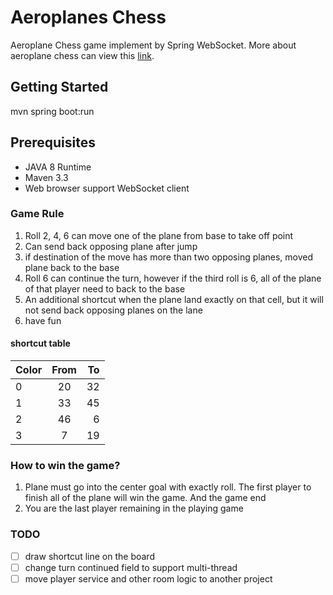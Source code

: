 # Aeroplanes Chess
Aeroplane Chess game implement by Spring WebSocket. More about aeroplane chess can view this [link](https://en.wikipedia.org/wiki/Aeroplane_Chess). 

## Getting Started
mvn spring boot:run

## Prerequisites
* JAVA 8 Runtime
* Maven 3.3
* Web browser support WebSocket client

### Game Rule
1. Roll 2, 4, 6 can move one of the plane from base to take off point
2. Can send back opposing plane after jump
3. if destination of the move has more than two opposing planes, moved plane back to the base
4. Roll 6 can continue the turn, however if the third roll is 6, all of the plane of that player need to back to the base
5. An additional shortcut when the plane land exactly on that cell, but it will not send back opposing planes on the lane
6. have fun

#### shortcut table
| Color | From | To |
| ----- |:----:| ---:|
| 0 | 20 | 32 |
| 1 | 33 | 45 |
| 2 | 46 | 6 |
| 3 | 7 | 19 |

### How to win the game?
1. Plane must go into the center goal with exactly roll. The first player to finish all of the plane will win the game. And the game end
2. You are the last player remaining in the playing game

### TODO
- [ ] draw shortcut line on the board
- [ ] change turn continued field to support multi-thread
- [ ] move player service and other room logic to another project
